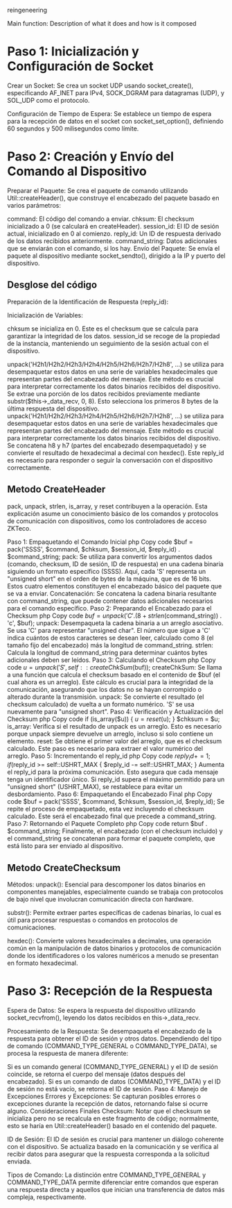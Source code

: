 reingeneering

Main function:
Description of what it does and how is it composed
# Paso 1: Inicialización y Configuración de Socket
Crear un Socket: Se crea un socket UDP usando socket_create(), especificando AF_INET para IPv4, SOCK_DGRAM para datagramas (UDP), y SOL_UDP como el protocolo.

Configuración de Tiempo de Espera: Se establece un tiempo de espera para la recepción de datos en el socket con socket_set_option(), definiendo 60 segundos y 500 milisegundos como límite.



# Paso 2: Creación y Envío del Comando al Dispositivo
Preparar el Paquete: Se crea el paquete de comando utilizando Util::createHeader(), que construye el encabezado del paquete basado en varios parámetros:

command: El código del comando a enviar.
chksum: El checksum inicializado a 0 (se calculará en createHeader).
session_id: El ID de sesión actual, inicializado en 0 al comienzo.
reply_id: Un ID de respuesta derivado de los datos recibidos anteriormente.
command_string: Datos adicionales que se enviarán con el comando, si los hay.
Envío del Paquete: Se envía el paquete al dispositivo mediante socket_sendto(), dirigido a la IP y puerto del dispositivo.

## Desglose del código
Preparación de la Identificación de Respuesta (reply_id):

Inicialización de Variables:

chksum se inicializa en 0. Este es el checksum que se calcula para garantizar la integridad de los datos.
session_id se recoge de la propiedad de la instancia, manteniendo un seguimiento de la sesión actual con el dispositivo.


unpack('H2h1/H2h2/H2h3/H2h4/H2h5/H2h6/H2h7/H2h8', ...) se utiliza para desempaquetar estos datos en una serie de variables hexadecimales que representan partes del encabezado del mensaje. Este método es crucial para interpretar correctamente los datos binarios recibidos del dispositivo.
Se extrae una porción de los datos recibidos previamente mediante substr($this->_data_recv, 0, 8). Esto selecciona los primeros 8 bytes de la última respuesta del dispositivo.
unpack('H2h1/H2h2/H2h3/H2h4/H2h5/H2h6/H2h7/H2h8', ...) se utiliza para desempaquetar estos datos en una serie de variables hexadecimales que representan partes del encabezado del mensaje. Este método es crucial para interpretar correctamente los datos binarios recibidos del dispositivo.
Se concatena h8 y h7 (partes del encabezado desempaquetado) y se convierte el resultado de hexadecimal a decimal con hexdec(). Este reply_id es necesario para responder o seguir la conversación con el dispositivo correctamente.

## Metodo CreateHeader

pack, unpack, strlen, is_array, y reset contribuyen a la operación. Esta explicación asume un conocimiento básico de los comandos y protocolos de comunicación con dispositivos, como los controladores de acceso ZKTeco.

Paso 1: Empaquetando el Comando Inicial
php
Copy code
$buf = pack('SSSS', $command, $chksum, $session_id, $reply_id) . $command_string;
pack: Se utiliza para convertir los argumentos dados (comando, checksum, ID de sesión, ID de respuesta) en una cadena binaria siguiendo un formato específico (SSSS). Aquí, cada 'S' representa un "unsigned short" en el orden de bytes de la máquina, que es de 16 bits. Estos cuatro elementos constituyen el encabezado básico del paquete que se va a enviar.
Concatenación: Se concatena la cadena binaria resultante con command_string, que puede contener datos adicionales necesarios para el comando específico.
Paso 2: Preparando el Encabezado para el Checksum
php
Copy code
$buf = unpack('C' . (8 + strlen($command_string)) . 'c', $buf);
unpack: Desempaqueta la cadena binaria a un arreglo asociativo. Se usa 'C' para representar "unsigned char". El número que sigue a 'C' indica cuántos de estos caracteres se desean leer, calculado como 8 (el tamaño fijo del encabezado) más la longitud de command_string.
strlen: Calcula la longitud de command_string para determinar cuántos bytes adicionales deben ser leídos.
Paso 3: Calculando el Checksum
php
Copy code
$u = unpack('S', self::createChkSum($buf));
createChkSum: Se llama a una función que calcula el checksum basado en el contenido de $buf (el cual ahora es un arreglo). Este cálculo es crucial para la integridad de la comunicación, asegurando que los datos no se hayan corrompido o alterado durante la transmisión.
unpack: Se convierte el resultado (el checksum calculado) de vuelta a un formato numérico. 'S' se usa nuevamente para "unsigned short".
Paso 4: Verificación y Actualización del Checksum
php
Copy code
if (is_array($u)) {
    $u = reset($u);
}
$chksum = $u;
is_array: Verifica si el resultado de unpack es un arreglo. Esto es necesario porque unpack siempre devuelve un arreglo, incluso si solo contiene un elemento.
reset: Se obtiene el primer valor del arreglo, que es el checksum calculado. Este paso es necesario para extraer el valor numérico del arreglo.
Paso 5: Incrementando el reply_id
php
Copy code
$reply_id += 1;
if ($reply_id >= self::USHRT_MAX {
    $reply_id -= self::USHRT_MAX;
}
Aumenta el reply_id para la próxima comunicación. Esto asegura que cada mensaje tenga un identificador único.
Si reply_id supera el máximo permitido para un "unsigned short" (USHRT_MAX), se restablece para evitar un desbordamiento.
Paso 6: Empaquetando el Encabezado Final
php
Copy code
$buf = pack('SSSS', $command, $chksum, $session_id, $reply_id);
Se repite el proceso de empaquetado, esta vez incluyendo el checksum calculado. Este será el encabezado final que precede a command_string.
Paso 7: Retornando el Paquete Completo
php
Copy code
return $buf . $command_string;
Finalmente, el encabezado (con el checksum incluido) y el command_string se concatenan para formar el paquete completo, que está listo para ser enviado al dispositivo.
## Metodo CreateChecksum



Métodos:
unpack(): Esencial para descomponer los datos binarios en componentes manejables, especialmente cuando se trabaja con protocolos de bajo nivel que involucran comunicación directa con hardware.

substr(): Permite extraer partes específicas de cadenas binarias, lo cual es útil para procesar respuestas o comandos en protocolos de comunicaciones.

hexdec(): Convierte valores hexadecimales a decimales, una operación común en la manipulación de datos binarios y protocolos de comunicación donde los identificadores o los valores numéricos a menudo se presentan en formato hexadecimal.




# Paso 3: Recepción de la Respuesta
Espera de Datos: Se espera la respuesta del dispositivo utilizando socket_recvfrom(), leyendo los datos recibidos en this->_data_recv.

Procesamiento de la Respuesta: Se desempaqueta el encabezado de la respuesta para obtener el ID de sesión y otros datos. Dependiendo del tipo de comando (COMMAND_TYPE_GENERAL o COMMAND_TYPE_DATA), se procesa la respuesta de manera diferente:

Si es un comando general (COMMAND_TYPE_GENERAL) y el ID de sesión coincide, se retorna el cuerpo del mensaje (datos después del encabezado).
Si es un comando de datos (COMMAND_TYPE_DATA) y el ID de sesión no está vacío, se retorna el ID de sesión.
Paso 4: Manejo de Excepciones
Errores y Excepciones: Se capturan posibles errores o excepciones durante la recepción de datos, retornando false si ocurre alguno.
Consideraciones Finales
Checksum: Notar que el checksum se inicializa pero no se recalcula en este fragmento de código; normalmente, esto se haría en Util::createHeader() basado en el contenido del paquete.

ID de Sesión: El ID de sesión es crucial para mantener un diálogo coherente con el dispositivo. Se actualiza basado en la comunicación y se verifica al recibir datos para asegurar que la respuesta corresponda a la solicitud enviada.

Tipos de Comando: La distinción entre COMMAND_TYPE_GENERAL y COMMAND_TYPE_DATA permite diferenciar entre comandos que esperan una respuesta directa y aquellos que inician una transferencia de datos más compleja, respectivamente.